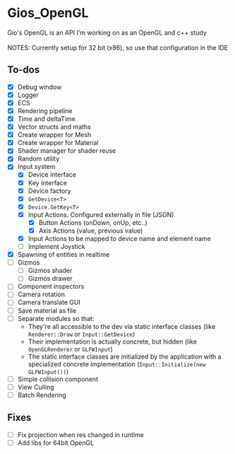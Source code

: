 # Gios_OpenGL
Gio's OpenGL is an API I'm working on as an OpenGL and c++ study
<br><br>
NOTES: Currently setup for 32 bit (x86), so use that configuration in the IDE
## To-dos
- [X] Debug window
- [X] Logger
- [X] ECS
- [X] Rendering pipeline
- [X] Time and deltaTime
- [X] Vector structs and maths
- [X] Create wrapper for Mesh
- [X] Create wrapper for Material
- [X] Shader manager for shader reuse
- [X] Random utility
- [X] Input system
  - [X] Device interface
  - [X] Key interface
  - [X] Device factory
  - [X] ``GetDevice<T>``
  - [X] ``Device.GetKey<T>``
  - [X] Input Actions. Configured externally in file (JSON)
    - [X] Button Actions (onDown, onUp, etc..)
    - [X] Axis Actions (value, previous value)
  - [X] Input Actions to be mapped to device name and element name
  - [ ] Implement Joystick
- [X] Spawning of entities in realtime
- [ ] Gizmos
  - [ ] Gizmos shader
  - [ ] Gizmos drawer
- [ ] Component inspectors
- [ ] Camera rotation
- [ ] Camera translate GUI
- [ ] Save material as file
- [ ] Separate modules so that:
  - They're all accessible to the dev via static interface classes (like ``Renderer::Draw`` or ``Input::GetDevice``)
  - Their implementation is actually concrete, but hidden (like ``OpenGLRenderer`` or ``GLFWInput``)
  - The static interface classes are initialized by the application with a specialized concrete implementation (``Input::Initialize(new GLFWInput())``)
- [ ] Simple collision component
- [ ] View Culling
- [ ] Batch Rendering

## Fixes
- [ ] Fix projection when res changed in runtime 
- [ ] Add libs for 64bit OpenGL